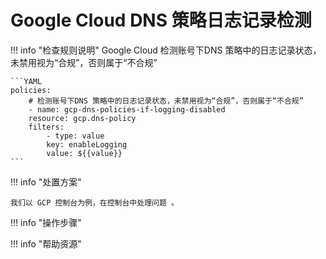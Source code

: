 # Google Cloud DNS 策略日志记录检测

!!! info "检查规则说明"
    Google Cloud 检测账号下DNS 策略中的日志记录状态，未禁用视为“合规”，否则属于“不合规”
    
    ```YAML
    policies:
        # 检测账号下DNS 策略中的日志记录状态，未禁用视为“合规”，否则属于“不合规”
        - name: gcp-dns-policies-if-logging-disabled
        resource: gcp.dns-policy
        filters:
            - type: value
            key: enableLogging
            value: ${{value}}
    ```

    
!!! info "处置方案"
    
    我们以 GCP 控制台为例，在控制台中处理问题 。



!!! info "操作步骤"





!!! info "帮助资源"
    